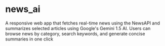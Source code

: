 # news_ai
A responsive web app that fetches real-time news using the NewsAPI and summarizes selected articles using Google's Gemini 1.5 AI. Users can browse news by category, search keywords, and generate concise summaries in one click
